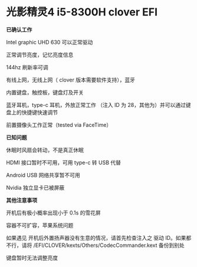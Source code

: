 # 光影精灵4 i5-8300H clover EFI

****已确认工作****

Intel graphic UHD 630 可以正常驱动

正常调节亮度，记忆亮度信息

144hz 刷新率可调

有线上网，无线上网（ clover 版本需要软件支持），蓝牙

内置键盘，触控板，键盘灯及开关

蓝牙耳机，type-c 耳机，外放正常工作 （注入 ID 为 28，其他为）并可以通过键盘上的快捷键快速调节

前置摄像头工作正常（tested via FaceTime）

****已知问题****

休眠时风扇会转动，不是真正休眠

HDMI 接口暂时不可用，可用 type-c 转 USB 代替

Android USB 网络共享暂不可用

Nvidia 独立显卡已被屏蔽

****其他注意事项****

开机后有极小概率出现小于 0.1s 的雪花屏

容器不可扩容，苹果系统问题

如果遇见 开机后外置扬声器没有生意的情况，请首先检查注入之 驱动 ID。如果都不行，请将 /EFI/CLOVER/kexts/Others/CodecCommander.kext 备份到别处

键盘暂时无法调整亮度
